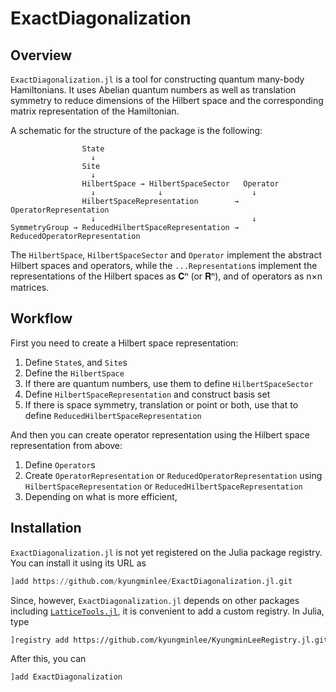 # ExactDiagonalization

## Overview

`ExactDiagonalization.jl` is a tool for constructing quantum many-body Hamiltonians.
It uses Abelian quantum numbers as well as translation symmetry to reduce dimensions
of the Hilbert space and the corresponding matrix representation of the Hamiltonian.

A schematic for the structure of the package is the following:
```
                State
                  ↓
                Site
                  ↓
                HilbertSpace → HilbertSpaceSector   Operator
                  ↓              ↓                    ↓
                HilbertSpaceRepresentation        → OperatorRepresentation
                  ↓                                   ↓
SymmetryGroup → ReducedHilbertSpaceRepresentation → ReducedOperatorRepresentation
```

The `HilbertSpace`, `HilbertSpaceSector` and `Operator` implement the abstract
Hilbert spaces and operators, while the `...Representation`s implement the representations
of the Hilbert spaces as 𝐂ⁿ (or 𝐑ⁿ), and of operators as n×n matrices.

## Workflow

First you need to create a Hilbert space representation:
1. Define `State`s, and `Site`s
1. Define the `HilbertSpace`
1. If there are quantum numbers, use them to define `HilbertSpaceSector`
1. Define `HilbertSpaceRepresentation` and construct basis set
1. If there is space symmetry, translation or point or both, use that to define `ReducedHilbertSpaceRepresentation`

And then you can create operator representation using the Hilbert space representation from above:
1. Define `Operator`s
1. Create `OperatorRepresentation` or `ReducedOperatorRepresentation` using `HilbertSpaceRepresentation` or `ReducedHilbertSpaceRepresentation`
1. Depending on what is more efficient,

## Installation

`ExactDiagonalization.jl` is not yet registered on the Julia package registry. You
can install it using its URL as
```julia
]add https://github.com/kyungminlee/ExactDiagonalization.jl.git
```
Since, however, `ExactDiagonalization.jl` depends on other packages including [`LatticeTools.jl`](https://github.com/kyungminlee/LatticeTools.jl), it is convenient to add a custom registry.
In Julia, type
```sh
]registry add https://github.com/kyungminlee/KyungminLeeRegistry.jl.git
```
After this, you can
```julia
]add ExactDiagonalization
```
